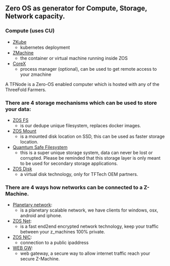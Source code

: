 ## Zero OS as generator for Compute, Storage, Network capacity.

### Compute (uses CU)

- [ZKube](../primitives/compute/zkube.md)
    - kubernetes deployment
- [ZMachine](../primitives/compute/zmachine.md)
    - the container or virtual machine running inside ZOS
- [CoreX](../primitives/compute/corex.md) 
    - process manager (optional), can be used to get remote access to your zmachine

A TFNode is a Zero-OS enabled computer which is hosted with any of the ThreeFold Farmers.

### There are 4 storage mechanisms which can be used to store your data:

- [ZOS FS](../storage/zos_fs.md) 
    - is our dedupe unique filesystem, replaces docker images. 
- [ZOS Mount](../storage/zmount.md)     
    - is a mounted disk location on SSD, this can be used as faster storage location. 
- [Quamtum Safe Filesystem](../../qsss/qss_filesystem.md)
    - this is a super unique storage system, data can never be lost or corrupted. Please be reminded that this storage layer is only meant to be used for secondary storage applications.
- [ZOS Disk](../storage/zdisk.md)
    - a virtual disk technology, only for TFTech OEM partners.

### There are 4 ways how networks can be connected to a Z-Machine.

- [Planetary network](../network/planetary_network.md): 
    - is a planetary scalable network, we have clients for windows, osx, android and iphone.
- [ZOS Net](../network/znet.md):
    - is a fast end2end encrypted network technology, keep your traffic between your z_machines 100% private.
- [ZOS NIC](../network/znic.md): 
    - connection to a public ipaddress
- [WEB GW](../network/webgw.md): 
    - web gateway, a secure way to allow internet traffic reach your secure Z-Machine.



